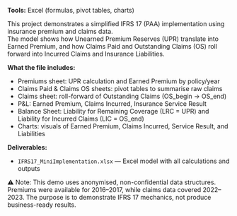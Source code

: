 **Tools:** Excel (formulas, pivot tables, charts)

This project demonstrates a simplified IFRS 17 (PAA) implementation using insurance premium and claims data.  
The model shows how Unearned Premium Reserves (UPR) translate into Earned Premium, and how Claims Paid and Outstanding Claims (OS) roll forward into Incurred Claims and Insurance Liabilities.  

**What the file includes:**
- Premiums sheet: UPR calculation and Earned Premium by policy/year
- Claims Paid & Claims OS sheets: pivot tables to summarise raw claims
- Claims sheet: roll-forward of Outstanding Claims (OS_begin → OS_end)
- P&L: Earned Premium, Claims Incurred, Insurance Service Result
- Balance Sheet: Liability for Remaining Coverage (LRC = UPR) and Liability for Incurred Claims (LIC = OS_end)
- Charts: visuals of Earned Premium, Claims Incurred, Service Result, and Liabilities

**Deliverables:**
- `IFRS17_MiniImplementation.xlsx` — Excel model with all calculations and outputs


⚠️ Note: This demo uses anonymised, non-confidential data structures. Premiums were available for 2016–2017, while claims data covered 2022–2023. The purpose is to demonstrate IFRS 17 mechanics, not produce business-ready results.

